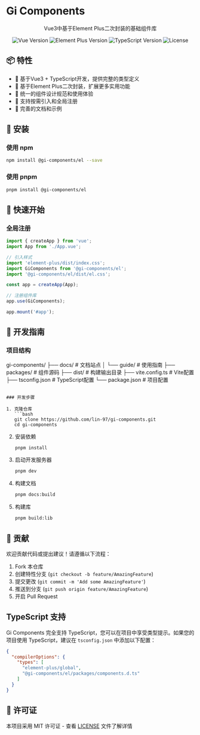 # Gi Components

<div align="center">
  <p>Vue3中基于Element Plus二次封装的基础组件库</p>
  <img src="https://img.shields.io/badge/Vue-3.x-brightgreen.svg" alt="Vue Version">
  <img src="https://img.shields.io/badge/Element%20Plus-2.x-blue.svg" alt="Element Plus Version">
  <img src="https://img.shields.io/badge/TypeScript-4.5%2B-yellow.svg" alt="TypeScript Version">
  <img src="https://img.shields.io/badge/License-MIT-green.svg" alt="License">
</div>

## 📦 特性

- 🚀 基于Vue3 + TypeScript开发，提供完整的类型定义
- 🎨 基于Element Plus二次封装，扩展更多实用功能
- 💪 统一的组件设计规范和使用体验
- 🔧 支持按需引入和全局注册
- 📝 完善的文档和示例

## 🚀 安装

### 使用 npm

```bash
npm install @gi-components/el --save
```

### 使用 pnpm

```bash
pnpm install @gi-components/el
```

## 🔧 快速开始

### 全局注册

```javascript
import { createApp } from 'vue';
import App from './App.vue';

// 引入样式
import 'element-plus/dist/index.css';
import GiComponents from '@gi-components/el';
import '@gi-components/el/dist/el.css';

const app = createApp(App);

// 注册组件库
app.use(GiComponents);

app.mount('#app');
```

## 🔨 开发指南

### 项目结构

gi-components/
├── docs/ # 文档站点
│ └── guide/ # 使用指南
├── packages/ # 组件源码
├── dist/ # 构建输出目录
├── vite.config.ts # Vite配置
├── tsconfig.json # TypeScript配置
└── package.json # 项目配置

````

### 开发步骤

1. 克隆仓库
   ```bash
   git clone https://github.com/lin-97/gi-components.git
   cd gi-components
````

2. 安装依赖

   ```bash
   pnpm install
   ```

3. 启动开发服务器

   ```bash
   pnpm dev
   ```

4. 构建文档

   ```bash
   pnpm docs:build
   ```

5. 构建库
   ```bash
   pnpm build:lib
   ```

## 🤝 贡献

欢迎贡献代码或提出建议！请遵循以下流程：

1. Fork 本仓库
2. 创建特性分支 (`git checkout -b feature/AmazingFeature`)
3. 提交更改 (`git commit -m 'Add some AmazingFeature'`)
4. 推送到分支 (`git push origin feature/AmazingFeature`)
5. 开启 Pull Request

## TypeScript 支持

Gi Components 完全支持 TypeScript，您可以在项目中享受类型提示。如果您的项目使用 TypeScript，建议在 `tsconfig.json` 中添加以下配置：

```json
{
  "compilerOptions": {
    "types": [
      "element-plus/global",
      "@gi-components/el/packages/components.d.ts"
    ]
  }
}
```

## 📝 许可证

本项目采用 MIT 许可证 - 查看 [LICENSE](LICENSE) 文件了解详情
